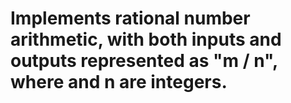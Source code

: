 # Implements rational number arithmetic, with both inputs and outputs represented as "m / n", where and n are integers.
